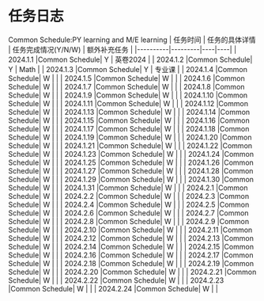 # 任务日志
Common Schedule:PY learning and M/E learning
|  任务时间  | 任务的具体详情 | 任务完成情况(Y/N/W) | 额外补充任务 |
|----------|---------|----|----|
| 2024.1.1 |Common Schedule|  Y  | 英卷2024 |
| 2024.1.2 |Common Schedule|  Y  | Math   |
| 2024.1.3 |Common Schedule|  Y  | 专业课   |
| 2024.1.4 |Common Schedule|  W  |    |
| 2024.1.5 |Common Schedule|  W  |    |
| 2024.1.6 |Common Schedule|  W  |    |
| 2024.1.7 |Common Schedule|  W  |    |
| 2024.1.8 |Common Schedule|  W  |    |
| 2024.1.9 |Common Schedule|  W  |    |
| 2024.1.10 |Common Schedule|  W  |    |
| 2024.1.11 |Common Schedule|  W  |    |
| 2024.1.12 |Common Schedule|  W  |    |
| 2024.1.13 |Common Schedule|  W  |    |
| 2024.1.14 |Common Schedule|  W  |    |
| 2024.1.15 |Common Schedule|  W  |    |
| 2024.1.16 |Common Schedule|  W  |    |
| 2024.1.17 |Common Schedule|  W  |    |
| 2024.1.18 |Common Schedule|  W  |    |
| 2024.1.19 |Common Schedule|  W  |    |
| 2024.1.20 |Common Schedule|  W  |    |
| 2024.1.21 |Common Schedule|  W  |    |
| 2024.1.22 |Common Schedule|  W  |    |
| 2024.1.23 |Common Schedule|  W  |    |
| 2024.1.24 |Common Schedule|  W  |    |
| 2024.1.25 |Common Schedule|  W  |    |
| 2024.1.26 |Common Schedule|  W  |    |
| 2024.1.27 |Common Schedule|  W  |    |
| 2024.1.28 |Common Schedule|  W  |    |
| 2024.1.29 |Common Schedule|  W  |    |
| 2024.1.30 |Common Schedule|  W  |    |
| 2024.1.31 |Common Schedule|  W  |    |
| 2024.2.1  |Common Schedule|  W  |    |
| 2024.2.2  |Common Schedule|  W  |    |
| 2024.2.3 |Common Schedule|  W  |    |
| 2024.2.4 |Common Schedule|  W  |    |
| 2024.2.5 |Common Schedule|  W  |    |
| 2024.2.6 |Common Schedule|  W  |    |
| 2024.2.7 |Common Schedule|  W  |    |
| 2024.2.8 |Common Schedule|  W  |    |
| 2024.2.9 |Common Schedule|  W  |    |
| 2024.2.10 |Common Schedule|  W  |    |
| 2024.2.11 |Common Schedule|  W  |    |
| 2024.2.12 |Common Schedule|  W  |    |
| 2024.2.13 |Common Schedule|  W  |    |
| 2024.2.14 |Common Schedule|  W  |    |
| 2024.2.15 |Common Schedule|  W  |    |
| 2024.2.16 |Common Schedule|  W  |    |
| 2024.2.17 |Common Schedule|  W  |    |
| 2024.2.18 |Common Schedule|  W  |    |
| 2024.2.19 |Common Schedule|  W  |    |
| 2024.2.20 |Common Schedule|  W  |    |
| 2024.2.21 |Common Schedule|  W  |    |
| 2024.2.22 |Common Schedule|  W  |    |
| 2024.2.23 |Common Schedule|  W  |    |
| 2024.2.24 |Common Schedule|  W  |    |
